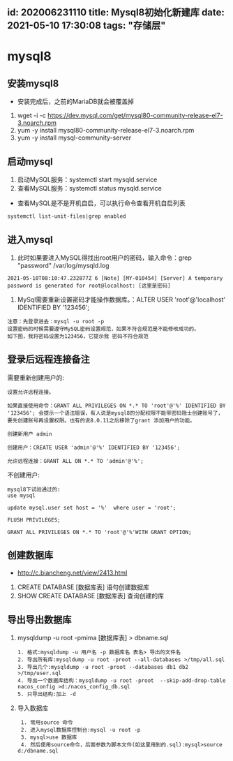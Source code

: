 id: 202006231110
title: Mysql8初始化新建库
date: 2021-05-10 17:30:08
tags: "存储层"
---------

# mysql8

## 安装mysql8

* 安装完成后，之前的MariaDB就会被覆盖掉
1. wget -i -c https://dev.mysql.com/get/mysql80-community-release-el7-3.noarch.rpm
1. yum -y install mysql80-community-release-el7-3.noarch.rpm
1. yum -y install mysql-community-server

## 启动mysql

1. 启动MySQL服务：systemctl start  mysqld.service
1. 查看MySQL服务：systemctl status  mysqld.service
* 查看MySQL是不是开机自启，可以执行命令查看开机自启列表
```aidl
systemctl list-unit-files|grep enabled
```

## 进入mysql

1. 此时如果要进入MySQL得找出root用户的密码，输入命令：grep "password" /var/log/mysqld.log
```aidl
2021-05-10T08:10:47.232877Z 6 [Note] [MY-010454] [Server] A temporary password is generated for root@localhost: [这里是密码]
```
1. MySql需要重新设置密码才能操作数据库。：ALTER USER 'root'@'localhost' IDENTIFIED BY '123456';
```aidl
注意：先登录进去：mysql -u root -p
设置密码的时候需要遵守MySQL密码设置规范，如果不符合规范是不能修改成功的。
如下图，我将密码设置为123456，它提示我 密码不符合规范
```

## 登录后远程连接备注

需要重新创建用户的:
```aidl
设置允许远程连接。

如果直接使用命令：GRANT ALL PRIVILEGES ON *.* TO 'root'@'%' IDENTIFIED BY '123456'; 会提示一个语法错误，有人说是mysql8的分配权限不能带密码隐士创建账号了，要先创建账号再设置权限。也有的说8.0.11之后移除了grant 添加用户的功能。

创建新用户 admin

创建用户：CREATE USER 'admin'@'%' IDENTIFIED BY '123456';

允许远程连接：GRANT ALL ON *.* TO 'admin'@'%';
```
不创建用户:
```text
mysql8下试验通过的:
use mysql

update mysql.user set host = '%'  where user = 'root';

FLUSH PRIVILEGES;

GRANT ALL PRIVILEGES ON *.* TO 'root'@'%'WITH GRANT OPTION;
```

## 创建数据库

* http://c.biancheng.net/view/2413.html
1.  CREATE DATABASE [数据库表] 语句创建数据库
1. SHOW CREATE DATABASE [数据库表] 查询创建的库

## 导出导出数据库

1. mysqldump -u root -pmima [数据库表] > dbname.sql
   ```text
   1. 格式:mysqldump -u 用户名 -p 数据库名 表名> 导出的文件名 
   2. 导出所有库:mysqldump -u root -proot --all-databases >/tmp/all.sql 
   3. 导出几个:mysqldump -u root -proot --databases db1 db2 >/tmp/user.sql
   4. 导出一个数据库结构：mysqldump -u root -proot  --skip-add-drop-table nacos_config >d:/nacos_config_db.sql
   5. 只导出结构:加上 -d 
   ```
1. 导入数据库
   ```text
    1. 常用source 命令
    2. 进入mysql数据库控制台:mysql -u root -p
    3. mysql>use 数据库
    4. 然后使用source命令，后面参数为脚本文件(如这里用到的.sql):mysql>source d:/dbname.sql 
   ```
  